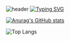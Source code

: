 ![header](https://capsule-render.vercel.app/api?type=wave&color=auto&height=300&section=header&text=LeeGrammer's+Github&fontSize=70)
[![Typing SVG](https://readme-typing-svg.demolab.com/?lines=Welcome+to+jungmin's+github;Welcome+to+LeeGrammer's+github)](https://git.io/typing-svg)

[![Anurag's GitHub stats](https://github-readme-stats.vercel.app/api?username=LeeGrammer&show_icons=true)](https://github.com/anuraghazra/github-readme-stats)

![Top Langs](https://github-readme-stats.vercel.app/api/top-langs/?username=LeeGrammer&layout=compact)
<!--
**LeeGrammer/LeeGrammer** is a ✨ _special_ ✨ repository because its `README.md` (this file) appears on your GitHub profile.

Here are some ideas to get you started:

- 🔭 I’m currently working on ...
- 🌱 I’m currently learning ...
- 👯 I’m looking to collaborate on ...
- 🤔 I’m looking for help with ...
- 💬 Ask me about ...
- 📫 How to reach me: ...
- 😄 Pronouns: ...
- ⚡ Fun fact: ...
-->

